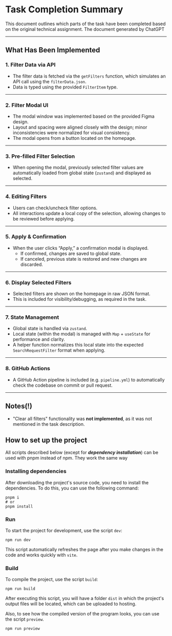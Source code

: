 # Task Completion Summary

This document outlines which parts of the task have been completed based on the original technical assignment. The document generated by ChatGPT

---

## What Has Been Implemented

### 1. **Filter Data via API**

- The filter data is fetched via the `getFilters` function, which simulates an API call using the `filterData.json`.
- Data is typed using the provided `FilterItem` type.

---

### 2. **Filter Modal UI**

- The modal window was implemented based on the provided Figma design.
- Layout and spacing were aligned closely with the design; minor inconsistencies were normalized for visual consistency.
- The modal opens from a button located on the homepage.

---

### 3. **Pre-filled Filter Selection**

- When opening the modal, previously selected filter values are automatically loaded from global state (`zustand`) and displayed as selected.

---

### 4. **Editing Filters**

- Users can check/uncheck filter options.
- All interactions update a local copy of the selection, allowing changes to be reviewed before applying.

---

### 5. **Apply & Confirmation**

- When the user clicks “Apply,” a confirmation modal is displayed.
  - If confirmed, changes are saved to global state.
  - If canceled, previous state is restored and new changes are discarded.

---

### 6. **Display Selected Filters**

- Selected filters are shown on the homepage in raw JSON format.
- This is included for visibility/debugging, as required in the task.

---

### 7. **State Management**

- Global state is handled via `zustand`.
- Local state (within the modal) is managed with `Map` + `useState` for performance and clarity.
- A helper function normalizes this local state into the expected `SearchRequestFilter` format when applying.

---

### 8. **GitHub Actions**

- A GitHub Action pipeline is included (e.g. `pipeline.yml`) to automatically check the codebase on commit or pull request.

---

## Notes(!)

- "Clear all filters" functionality was **not implemented**, as it was not mentioned in the task description.

## How to set up the project

All scripts described below (except for _**dependency installation**_) can be used with pnpm instead of npm. They work the same way

### Installing dependencies

After downloading the project's source code, you need to install the dependencies. To do this, you can use the following command:

```shell
pnpm i
# or
pnpm install
```

### Run

To start the project for development, use the script `dev`:

```shell
npm run dev
```

This script automatically refreshes the page after you make changes in the code and works quickly with `vite`.

### Build

To compile the project, use the script `build`:

```shell
npm run build
```

After executing this script, you will have a folder `dist` in which the project's output files will be located, which can be uploaded to hosting.

Also, to see how the compiled version of the program looks, you can use the script `preview`.

```shell
npm run preview
```
